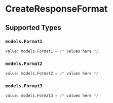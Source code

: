 # CreateResponseFormat


## Supported Types

### `models.Format1`

```python
value: models.Format1 = /* values here */
```

### `models.Format2`

```python
value: models.Format2 = /* values here */
```

### `models.Format3`

```python
value: models.Format3 = /* values here */
```

